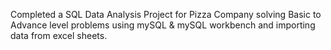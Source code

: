 Completed a SQL Data Analysis Project for Pizza Company solving Basic to Advance level problems using mySQL & mySQL workbench and importing data from excel sheets.
